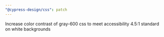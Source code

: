 ```yaml
---
"@cypress-design/css": patch
---
```


Increase color contrast of gray-600 css to meet accessibility 4.5:1 standard on white backgrounds
